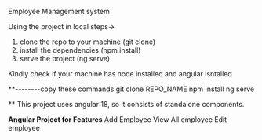 Employee Management system

Using the project in local steps-> 
1) clone the repo to your machine (git clone)
2) install the dependencies (npm install)
3) serve the project (ng serve)

Kindly check if your machine has node installed and angular isntalled

**--------copy these commands
git clone REPO_NAME
npm install
ng serve 

** This project uses angular 18, so it consists of standalone components.

**Angular Project for Features**
Add Employee
View All employee
Edit employee
